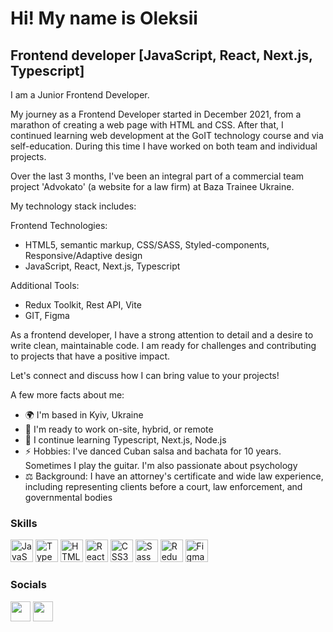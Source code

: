Hi! [](https://user-images.githubusercontent.com/18350557/176309783-0785949b-9127-417c-8b55-ab5a4333674e.gif) My name is Oleksii
===============================================================================================================================

Frontend developer [JavaScript, React, Next.js, Typescript]
-------------------

I am a Junior Frontend Developer.
 
My journey as a Frontend Developer started in December 2021, from a marathon of creating a web page with HTML and CSS. After that, I continued learning web development at the GoIT technology course and via self-education. During this time I have worked on both team and individual projects.

Over the last 3 months, I've been an integral part of a commercial team project 'Advokato' (a website for a law firm) at Baza Trainee Ukraine. 

My technology stack includes:

Frontend Technologies:
- HTML5, semantic markup, CSS/SASS, Styled-components, Responsive/Adaptive design
- JavaScript, React, Next.js, Typescript

Additional Tools:
- Redux Toolkit, Rest API, Vite
- GIT, Figma

As a frontend developer, I have a strong attention to detail and a desire to write clean, maintainable code. I am ready for challenges and contributing to projects that have a positive impact.

Let's connect and discuss how I can bring value to your projects!

A few more facts about me:
- 🌍 I'm based in Kyiv, Ukraine
- 💼 I'm ready to work on-site, hybrid, or remote
- 🧠 I continue learning Typescript, Next.js, Node.js
- ⚡ Hobbies: I've danced Cuban salsa and bachata for 10 years. Sometimes I play the guitar. I'm also passionate about psychology
- ⚖️ Background: I have an attorney's certificate and wide law experience, including representing clients before a court, law enforcement, and governmental bodies

### Skills


<p align="left">
<a href="https://developer.mozilla.org/en-US/docs/Web/JavaScript" target="_blank" rel="noreferrer"><img src="https://raw.githubusercontent.com/danielcranney/readme-generator/main/public/icons/skills/javascript-colored.svg" width="36" height="36" alt="JavaScript" /></a>
<a href="https://www.typescriptlang.org/" target="_blank" rel="noreferrer"><img src="https://raw.githubusercontent.com/danielcranney/readme-generator/main/public/icons/skills/typescript-colored.svg" width="36" height="36" alt="TypeScript" /></a>
<a href="https://developer.mozilla.org/en-US/docs/Glossary/HTML5" target="_blank" rel="noreferrer"><img src="https://raw.githubusercontent.com/danielcranney/readme-generator/main/public/icons/skills/html5-colored.svg" width="36" height="36" alt="HTML5" /></a>
<a href="https://reactjs.org/" target="_blank" rel="noreferrer"><img src="https://raw.githubusercontent.com/danielcranney/readme-generator/main/public/icons/skills/react-colored.svg" width="36" height="36" alt="React" /></a>
<a href="https://www.w3.org/TR/CSS/#css" target="_blank" rel="noreferrer"><img src="https://raw.githubusercontent.com/danielcranney/readme-generator/main/public/icons/skills/css3-colored.svg" width="36" height="36" alt="CSS3" /></a>
<a href="https://sass-lang.com/" target="_blank" rel="noreferrer"><img src="https://raw.githubusercontent.com/danielcranney/readme-generator/main/public/icons/skills/sass-colored.svg" width="36" height="36" alt="Sass" /></a>
<a href="https://redux.js.org/" target="_blank" rel="noreferrer"><img src="https://raw.githubusercontent.com/danielcranney/readme-generator/main/public/icons/skills/redux-colored.svg" width="36" height="36" alt="Redux" /></a>
<a href="https://www.figma.com/" target="_blank" rel="noreferrer"><img src="https://raw.githubusercontent.com/danielcranney/readme-generator/main/public/icons/skills/figma-colored.svg" width="36" height="36" alt="Figma" /></a>
</p>


### Socials

<p align="left"> <a href="https://www.github.com/yermachkov" target="_blank" rel="noreferrer"><img src="https://raw.githubusercontent.com/danielcranney/readme-generator/main/public/icons/socials/github-dark.svg" width="32" height="32" /></a> <a href="https://www.linkedin.com/in/oleksii-yermachkov/" target="_blank" rel="noreferrer"><img src="https://raw.githubusercontent.com/danielcranney/readme-generator/main/public/icons/socials/linkedin.svg" width="32" height="32" /></a></p>
